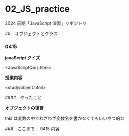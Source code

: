 # 02_JS_practice

2024 前期「JavaScript 演習」リポジトリ

##　オブジェクトとクラス

### 0415

**javaScript クイズ**

<JavaScriptQuiz.html>

**授業内容**

<study/object.html>

####　やったこと

**オブジェクトの復習**

this は変数の中でわざわざ変数名を書かなくてもいいやつ的な

###　ここまで　 0415 内容
